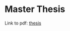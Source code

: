 # Master Thesis

Link to pdf:
[thesis](https://github.com/ashutoshrishi/wybe-thesis/raw/master/ashutosh_rishi_ranjan_709065_master_thesis_75pts.pdf)



